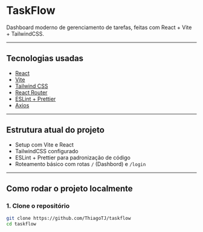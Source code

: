 # TaskFlow

Dashboard moderno de gerenciamento de tarefas, feitas com React + Vite + TailwindCSS.

---

## Tecnologias usadas

- [React]()
- [Vite]()
- [Tailwind CSS]()
- [React Router]()
- [ESLint + Prettier]()
- [Axios]()

---

## Estrutura atual do projeto

- Setup com Vite e React
- TailwindCSS configurado
- ESLint + Prettier para padronização de código
- Roteamento básico com rotas `/` (Dashbord) e `/login`

---

## Como rodar o projeto localmente

### 1. Clone o repositório

```bash
git clone https://github.com/ThiagoTJ/taskflow
cd taskflow
